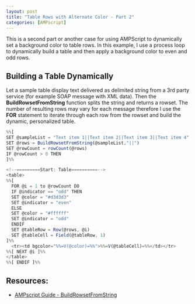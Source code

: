 ```yaml
---
layout: post
title: "Table Rows with Alternate Color - Part 2"
categories: [AMPscript]
---
```


This is a second part or another case for using AMPScript to dynamically set a background color to table rows. In this example, I use a process loop to dynamically build a table and then apply a background color to even and odd rows.

## Building a Table Dynamically
Let a sample table display text delivered as delimited string from a 3rd party service (for example SOAP message with XML data). Then the **BuildRowsetFromString** function splits the string and returns a rowset. The number of resulting rows may vary for each message therefore I use the **FOR** statement to iterate through each row from the rowset and build the dynamic, personalized table.

```javascript
%%[
SET @sampleList = "Text item 1||Text item 2||Text item 3||Text item 4"
SET @rows = BuildRowsetFromString(@sampleList,"||")
SET @rowCount = rowCount(@rows)
IF @rowCount > 0 THEN
]%%

<!--=========Start: Table==========-->
<table>
%%[
  FOR @i = 1 to @rowCount DO
  IF @indicator == "odd" THEN
  SET @color = "#d3d3d3"
  SET @indicator = "even"
  ELSE
  SET @color = "#ffffff"
  SET @indicator = "odd"
  ENDIF
  SET @tableRow = Row(@rows, @i)
  SET @tableCell = Field(@tableRow, 1)
]%%
  <tr><td bgcolor="%%=V(@color)=%%">%%=V(@tableCell)=%%</td></tr>
%%[ NEXT @i ]%%
</table>
%%[ ENDIF ]%%
```

## Resources:

*   [AMPscript Guide - BuildRowsetFromString](https://ampscript.guide/buildrowsetfromstring/)
